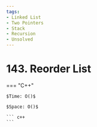 ```yaml
---
tags:
- Linked List
- Two Pointers
- Stack
- Recursion
- Unsolved
---
```



# 143. Reorder List

=== "C++"

    $Time: O()$

    $Space: O()$

    ``` c++
    ```